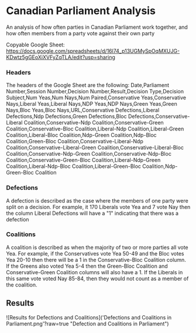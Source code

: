 # Canadian Parliament Analysis
An analysis of how often parties in Canadian Parliament work together, and how often members from a party vote against their own party

Copyable Google Sheet: https://docs.google.com/spreadsheets/d/16l74_p13UGMySpOqMXUJG-KDwtz5gGEoXiXVFyZqTLA/edit?usp=sharing
### Headers
The headers of the Google Sheet are the following:
Date,Parliament Number,Session Number,Decision Number,Result,Decision Type,Decision Subject,Num Yeas,Num Nays,Num Paired,Conservative Yeas,Conservative Nays,Liberal Yeas,Liberal Nays,NDP Yeas,NDP Nays,Green Yeas,Green Nays,Bloc Yeas,Bloc Nays,URL,Conservative Defections,Liberal Defections,Ndp Defections,Green Defections,Bloc Defections,Conservative-Liberal Coalition,Conservative-Ndp Coalition,Conservative-Green Coalition,Conservative-Bloc Coalition,Liberal-Ndp Coalition,Liberal-Green Coalition,Liberal-Bloc Coalition,Ndp-Green Coalition,Ndp-Bloc Coalition,Green-Bloc Coalition,Conservative-Liberal-Ndp Coalition,Conservative-Liberal-Green Coalition,Conservative-Liberal-Bloc Coalition,Conservative-Ndp-Green Coalition,Conservative-Ndp-Bloc Coalition,Conservative-Green-Bloc Coalition,Liberal-Ndp-Green Coalition,Liberal-Ndp-Bloc Coalition,Liberal-Green-Bloc Coalition,Ndp-Green-Bloc Coalition	

### Defections
A defection is described as the case where the members of one party were split on a decision. For example, it 170 Liberals vote Yea and 7 vote Nay then the column Liberal Defections will have a "1" indicating that there was a defection

### Coalitions
A coalition is described as when the majority of two or more parties all vote Yea. For example, if the Conservatives vote Yea 50-49 and the Bloc votes Yea 20-10 then there will be a 1 in the Conservative-Bloc Coalition column. If the Greens also voted Yea 5-4 then the Green-Bloc Coalition and Conservative-Green Coalition columns will also have a 1. If the Liberals in this same vote voted Nay 85-84, then they would not count as a member of the coalition.

## Results
![Results for Defections and Coalitions]('Defections and Coalitions in Parliament.png'?raw=true "Defection and Coalitions in Parliament")
